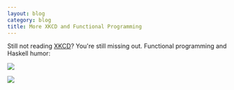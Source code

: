 ```yaml
---
layout: blog
category: blog
title: More XKCD and Functional Programming
---
```

Still not reading [XKCD](http://xkcd.com)?  You're still missing out.
Functional programming and Haskell humor:

![](http://imgs.xkcd.com/comics/haskell.png)

![](http://imgs.xkcd.com/comics/functional.png)

